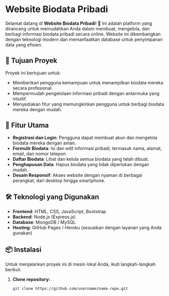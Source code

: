 # Website Biodata Pribadi

Selamat datang di **Website Biodata Pribadi**! 🌟 Ini adalah platform yang dirancang untuk memudahkan Anda dalam membuat, mengelola, dan berbagi informasi biodata pribadi secara online. Website ini dikembangkan dengan teknologi modern dan memanfaatkan database untuk penyimpanan data yang efisien.

## 🎯 Tujuan Proyek

Proyek ini bertujuan untuk:
- Memberikan pengguna kemampuan untuk menampilkan biodata mereka secara profesional.
- Mempermudah pengelolaan informasi pribadi dengan antarmuka yang intuitif.
- Menyediakan fitur yang memungkinkan pengguna untuk berbagi biodata mereka dengan mudah.

## 🚀 Fitur Utama

- **Registrasi dan Login**: Pengguna dapat membuat akun dan mengelola biodata mereka dengan aman.
- **Formulir Biodata**: Isi dan edit informasi pribadi, termasuk nama, alamat, email, dan nomor telepon.
- **Daftar Biodata**: Lihat dan kelola semua biodata yang telah dibuat.
- **Penghapusan Data**: Hapus biodata yang tidak diperlukan dengan mudah.
- **Desain Responsif**: Akses website dengan nyaman di berbagai perangkat, dari desktop hingga smartphone.

## 🛠️ Teknologi yang Digunakan

- **Frontend**: HTML, CSS, JavaScript, Bootstrap
- **Backend**: Node.js (Express.js)
- **Database**: MongoDB / MySQL
- **Hosting**: GitHub Pages / Heroku (sesuaikan dengan layanan yang Anda gunakan)

## 📦 Instalasi

Untuk menjalankan proyek ini di mesin lokal Anda, ikuti langkah-langkah berikut:

1. **Clone repository:**

   ```bash
   git clone https://github.com/username/nama-repo.git
